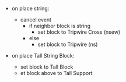- on place string:
    - cancel event
        - if neighbor block is string
            - set block to Tripwire Cross (nsew)
        - else
            - set block to Tripwire (ns)


- on place Tall String Block:
    - set block to Tall Block
    - et block above to Tall Support